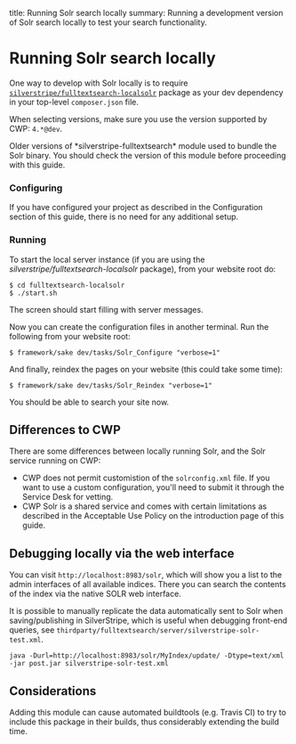 title: Running Solr search locally
summary: Running a development version of Solr search locally to test your search functionality.

# Running Solr search locally

One way to develop with Solr locally is to require [`silverstripe/fulltextsearch-localsolr`](http://addons.silverstripe.org/add-ons/silverstripe/fulltextsearch-localsolr) package as your dev
dependency in your top-level `composer.json` file. 

When selecting versions, make sure you use the version supported by CWP: `4.*@dev`.

<div class="notice" markdown='1'>
Older versions of *silverstripe-fulltextsearch* module used to bundle the Solr binary. You should check the version of this module before proceeding with this guide.
</div>

### Configuring

If you have configured your project as described in the Configuration section of this guide, there is no need for any additional setup.

### Running

To start the local server instance (if you are using the *silverstripe/fulltextsearch-localsolr* package), from your
website root do:

	$ cd fulltextsearch-localsolr
	$ ./start.sh

The screen should start filling with server messages.

Now you can create the configuration files in another terminal. Run the following from your website root:

	$ framework/sake dev/tasks/Solr_Configure "verbose=1"

And finally, reindex the pages on your website (this could take some time):

	$ framework/sake dev/tasks/Solr_Reindex "verbose=1"

You should be able to search your site now.

## Differences to CWP

There are some differences between locally running Solr, and the Solr service running on CWP:

* CWP does not permit customistion of the `solrconfig.xml` file. If you want to use a custom configuration, you'll need to submit it through the Service Desk for vetting.
* CWP Solr is a shared service and comes with certain limitations as described in the Acceptable Use Policy on the introduction page of this guide.

## Debugging locally via the web interface

You can visit `http://localhost:8983/solr`, which will show you a list
to the admin interfaces of all available indices.
There you can search the contents of the index via the native SOLR web interface.

It is possible to manually replicate the data automatically sent 
to Solr when saving/publishing in SilverStripe, 
which is useful when debugging front-end queries, 
see `thirdparty/fulltextsearch/server/silverstripe-solr-test.xml`.


	java -Durl=http://localhost:8983/solr/MyIndex/update/ -Dtype=text/xml -jar post.jar silverstripe-solr-test.xml

## Considerations

Adding this module can cause automated buildtools (e.g. Travis CI) to try to include this package in their builds, thus considerably extending the build time.
